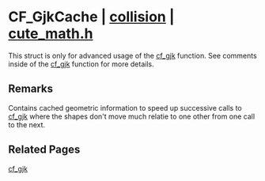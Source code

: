 # CF_GjkCache | [collision](https://github.com/RandyGaul/cute_framework/blob/master/docs/collision/README.md) | [cute_math.h](https://github.com/RandyGaul/cute_framework/blob/master/include/cute_math.h)

This struct is only for advanced usage of the [cf_gjk](https://github.com/RandyGaul/cute_framework/blob/master/docs/collision/cf_gjk.md) function. See comments inside of the [cf_gjk](https://github.com/RandyGaul/cute_framework/blob/master/docs/collision/cf_gjk.md) function for more details.

## Remarks

Contains cached geometric information to speed up successive calls to [cf_gjk](https://github.com/RandyGaul/cute_framework/blob/master/docs/collision/cf_gjk.md) where the shapes don't move much relatie to
one other from one call to the next.

## Related Pages

[cf_gjk](https://github.com/RandyGaul/cute_framework/blob/master/docs/collision/cf_gjk.md)  
